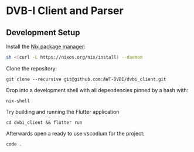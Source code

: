 # DVB-I Client and Parser

## Development Setup

Install the [Nix package manager](https://nixos.org/download.html):
```bash
sh <(curl -L https://nixos.org/nix/install) --daemon
```

Clone the repository:
```
git clone --recursive git@github.com:AWT-DVBI/dvbi_client.git
```

Drop into a development shell with all dependencies pinned by a hash with:
```
nix-shell
``` 

Try building and running the Flutter application
```
cd dvbi_client && flutter run
```

Afterwards open a ready to use vscodium for the project:
```
code .
```
